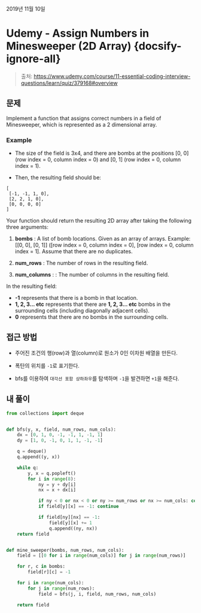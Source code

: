 
2019년 11월 10일

# Udemy - Assign Numbers in Minesweeper (2D Array) {docsify-ignore-all}

> 출처: https://www.udemy.com/course/11-essential-coding-interview-questions/learn/quiz/379168#overview

## 문제

Implement a function that assigns correct numbers in a field of Minesweeper, which is represented as a 2 dimensional array.

### Example

- The size of the field is 3x4, and there are bombs at the positions [0, 0] (row index = 0, column index = 0) and [0, 1] (row index = 0, column index = 1).

- Then, the resulting field should be:

```
[
 [-1, -1, 1, 0],
 [2, 2, 1, 0],
 [0, 0, 0, 0]
]
```

Your function should return the resulting 2D array after taking the following three arguments:

1. **bombs** : A list of bomb locations.  Given as an array of arrays.  Example: [[0, 0], [0, 1]] ([row index = 0, column index = 0], [row index = 0, column index = 1].  Assume that there are no duplicates.

2. **num_rows** : The number of rows in the resulting field.

3. **num_columns** : : The number of columns in the resulting field.

In the resulting field:

- **-1** represents that there is a bomb in that location.
- **1, 2, 3... etc** represents that there are **1, 2, 3... etc** bombs in the surrounding cells (including diagonally adjacent cells).
- **0** represents that there are no bombs in the surrounding cells.

## 접근 방법

- 주어진 조건의 행(row)과 열(column)로 원소가 0인 이차원 배열을 만든다. 

- 폭탄의 위치를 `-1`로 표기한다.

- bfs를 이용하여 `대각선 포함 상하좌우`를 탐색하며 `-1`을 발견하면 `+1`을 해준다. 

## 내 풀이

```python
from collections import deque


def bfs(y, x, field, num_rows, num_cols):
    dx = [0, 1, 0, -1, -1, 1, -1, 1]
    dy = [1, 0, -1, 0, 1, 1, -1, -1]

    q = deque()
    q.append((y, x))

    while q:
        y, x = q.popleft()
        for i in range(8):
            ny = y + dy[i]
            nx = x + dx[i]

            if ny < 0 or nx < 0 or ny >= num_rows or nx >= num_cols: continue
            if field[y][x] == -1: continue

            if field[ny][nx] == -1:
                field[y][x] += 1
                q.append((ny, nx))
    return field


def mine_sweeper(bombs, num_rows, num_cols):
    field = [[0 for i in range(num_cols)] for j in range(num_rows)]

    for r, c in bombs:
        field[r][c] = -1

    for i in range(num_cols):
        for j in range(num_rows):
            field = bfs(j, i, field, num_rows, num_cols)

    return field
```
